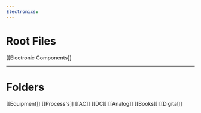 ```yaml
---
Electronics:
---
```

# Root Files
[[Electronic Components]]

---

# Folders

[[Equipment]]
[[Process's]]
[[AC]]
[[DC]]
[[Analog]]
[[Books]]
[[Digital]]